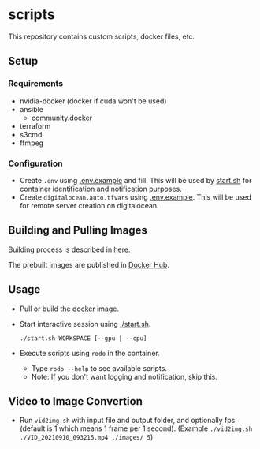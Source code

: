 # scripts

This repository contains custom scripts, docker files, etc. 

## Setup

### Requirements
- nvidia-docker (docker if cuda won't be used)
- ansible
    - community.docker
- terraform
- s3cmd
- ffmpeg

### Configuration
- Create `.env` using [.env.example](./.env.example) and fill. This will be used by  [start.sh](./start.sh) for 
container identification and notification purposes.
- Create `digitalocean.auto.tfvars` using [.env.example](./terraform/digitalocean.auto.example.tfvars). This will be
used for remote server creation on digitalocean.  

## Building and Pulling Images

Building process is described in [here](./docker). 

The prebuilt images are published in [Docker Hub](https://hub.docker.com/repository/docker/rodones/colmap).

## Usage

- Pull or build the [docker](./docker) image.

- Start interactive session using [./start.sh](./start.sh).

      ./start.sh WORKSPACE [--gpu | --cpu]

- Execute scripts using `rodo` in the container.
  - Type `rodo --help` to see available scripts.
  - Note: If you don't want logging and notification, skip this.

## Video to Image Convertion

- Run `vid2img.sh` with input file and output folder, and optionally fps (default is 1 which means 1 frame per 1 second). 
(Example `./vid2img.sh ./VID_20210910_093215.mp4 ./images/ 5`)
